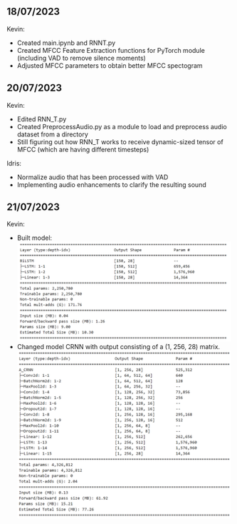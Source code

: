 ## 18/07/2023
Kevin:
* Created main.ipynb and RNNT.py
* Created MFCC Feature Extraction functions for PyTorch module (including VAD to remove silence moments)
* Adjusted MFCC parameters to obtain better MFCC spectogram

## 20/07/2023
Kevin:
* Edited RNN_T.py
* Created PreprocessAudio.py as a module to load and preprocess audio dataset from a directory
* Still figuring out how RNN_T works to receive dynamic-sized tensor of MFCC (which are having different timesteps)

Idris:
* Normalize audio that has been processed with VAD
* Implementing audio enhancements to clarify the resulting sound

## 21/07/2023
Kevin:
* Built model:
![Model Architecture](https://github.com/Avalon-AI-Laboratory/Indonesian-Voice-Recognition/blob/9af33e8ee18c944bff26bd4d072c9998cf40915d/img/Screenshot%202023-07-21%20004511.png)
* Changed model CRNN with output consisting of a (1, 256, 28) matrix.
![Model_Architecture_Rev](https://github.com/Avalon-AI-Laboratory/Indonesian-Voice-Recognition/blob/6febd02fd7d74e7121f1984a23c6fc7920db2667/img/Screenshot%202023-07-21%20191832.png)
